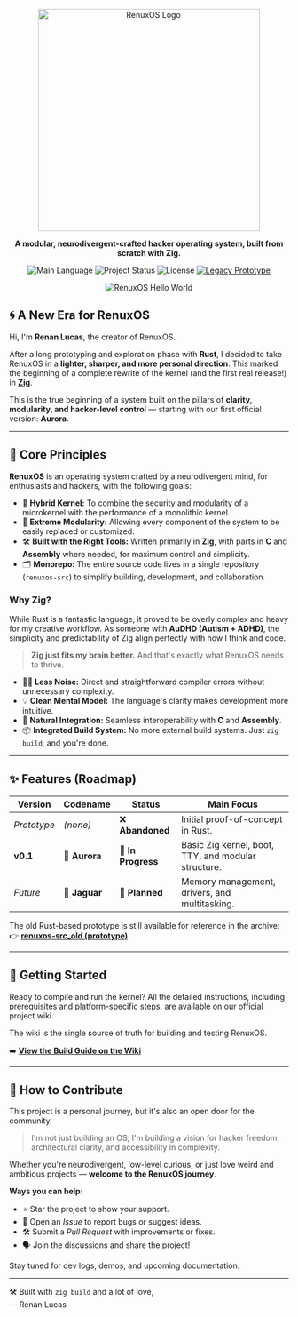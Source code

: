 <p align="center">
  <img src="https://github.com/user-attachments/assets/92774026-3ea6-492f-9de4-f78dd616038b" alt="RenuxOS Logo" width="400">
</p>

<p align="center">
  <strong>A modular, neurodivergent-crafted hacker operating system, built from scratch with Zig.</strong>
</p>

<p align="center">
  <img alt="Main Language" src="https://img.shields.io/badge/language-Zig-orange.svg?style=for-the-badge">
  <img alt="Project Status" src="https://img.shields.io/badge/status-In%20Development-blue.svg?style=for-the-badge">
  <img alt="License" src="https://img.shields.io/badge/license-MIT-green.svg?style=for-the-badge">
  <a href="https://github.com/renuxteam/renuxos-src_old">
    <img alt="Legacy Prototype" src="https://img.shields.io/badge/legacy-Rust%20(Archived)-gray.svg?style=for-the-badge">
  </a>
</p>

<p align="center">
  <img src="https://github.com/user-attachments/assets/76c10ee3-4e14-441b-8215-2e39b06dc3eb" alt="RenuxOS Hello World">
</p>

## 🌀 A New Era for RenuxOS

Hi, I'm **Renan Lucas**, the creator of RenuxOS.

After a long prototyping and exploration phase with **Rust**, I decided to take RenuxOS in a **lighter, sharper, and more personal direction**. This marked the beginning of a complete rewrite of the kernel (and the first real release!) in [**Zig**](https://ziglang.org/).

This is the true beginning of a system built on the pillars of **clarity, modularity, and hacker-level control** — starting with our first official version: **Aurora**.

---

## 🎯 Core Principles

**RenuxOS** is an operating system crafted by a neurodivergent mind, for enthusiasts and hackers, with the following goals:

-   🧠 **Hybrid Kernel:** To combine the security and modularity of a microkernel with the performance of a monolithic kernel.
-   🧩 **Extreme Modularity:** Allowing every component of the system to be easily replaced or customized.
-   🛠️ **Built with the Right Tools:** Written primarily in **Zig**, with parts in **C** and **Assembly** where needed, for maximum control and simplicity.
-   🗂️ **Monorepo:** The entire source code lives in a single repository (`renuxos-src`) to simplify building, development, and collaboration.

### Why Zig?

While Rust is a fantastic language, it proved to be overly complex and heavy for my creative workflow. As someone with **AuDHD (Autism + ADHD)**, the simplicity and predictability of Zig align perfectly with how I think and code.

> **Zig just fits my brain better.**
> And that's exactly what RenuxOS needs to thrive.

-   🧘‍♂️ **Less Noise:** Direct and straightforward compiler errors without unnecessary complexity.
-   💡 **Clean Mental Model:** The language's clarity makes development more intuitive.
-   🔩 **Natural Integration:** Seamless interoperability with **C** and **Assembly**.
-   📦 **Integrated Build System:** No more external build systems. Just `zig build`, and you're done.

---

## ✨ Features (Roadmap)

| Version      | Codename    | Status           | Main Focus                                           |
|--------------|-------------|------------------|------------------------------------------------------|
| *Prototype*  | *(none)*    | ❌ **Abandoned**  | Initial proof-of-concept in Rust.                    |
| **v0.1**     | 🌅 **Aurora** | 🔨 **In Progress** | Basic Zig kernel, boot, TTY, and modular structure.  |
| *Future*     | 🐆 **Jaguar** | 🔮 **Planned**   | Memory management, drivers, and multitasking.        |

The old Rust-based prototype is still available for reference in the archive:  
👉 **[renuxos-src_old (prototype)](https://github.com/renuxteam/renuxos-src_old)**

---

## 🚀 Getting Started

Ready to compile and run the kernel? All the detailed instructions, including prerequisites and platform-specific steps, are available on our official project wiki.

The wiki is the single source of truth for building and testing RenuxOS.

➡️ **[View the Build Guide on the Wiki](https://github.com/renuxteam/renuxos-src/wiki/Bulld-Project)**

---

## 🤝 How to Contribute

This project is a personal journey, but it's also an open door for the community.

> I'm not just building an OS; I'm building a vision for hacker freedom, architectural clarity, and accessibility in complexity.

Whether you're neurodivergent, low-level curious, or just love weird and ambitious projects — **welcome to the RenuxOS journey**.

**Ways you can help:**
*   ⭐ Star the project to show your support.
*   🐞 Open an *Issue* to report bugs or suggest ideas.
*   🛠️ Submit a *Pull Request* with improvements or fixes.
*   🗣️ Join the discussions and share the project!

Stay tuned for dev logs, demos, and upcoming documentation.

---

🛠️ Built with `zig build` and a lot of love,  
— Renan Lucas
